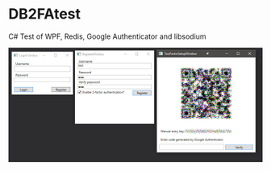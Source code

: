 # DB2FAtest

C# Test of WPF, Redis, Google Authenticator and libsodium

![Screenshot 1](images/Screenshot1.jpg)